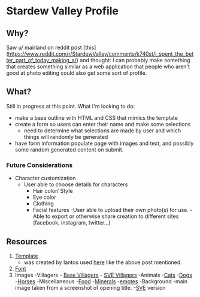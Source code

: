 # Stardew Valley Profile

## Why?

Saw u/ mairland on reddit post [this] (<https://www.reddit.com/r/StardewValley/comments/k740st/i_spent_the_better_part_of_today_making_a/>) and thought: I can probably make something that creates something similar as a web application that people who aren't good at photo editing could also get some sort of profile.  
## What?
Still in progress at this point. What I'm looking to do:

- make a base outline with HTML and CSS that mimics the template
- create a form so users can enter their name and make some selections
	- need to determine what selections are made by user and which things will randomly be generated
- have form information populate page with images and text, and possibly some random generated content on submit.

### Future Considerations

- Character customization
	- User able to choose details for characters
		- Hair color/ Style
		- Eye color
		- Clothing
		- Facial features
-User able to upload their own photo(s) for use.
-Able to export or otherwise share creation to different sites (facebook, instagram, twitter...)

## Resources

1. [Template](https://imgur.com/OM6xjLQ)
	- was created by Iantos used [here](https://www.furaffinity.net/view/28043787/) like the above post mentioned.
2. [Font](https://www.reddit.com/r/StardewValley/comments/4dtgp7/by_popular_request_a_stardew_valley_font_for_your/)
3. Images
	-Villagers
		- [Base Villagers](https://www.nexusmods.com/stardewvalley/mods/4824)
		- [SVE Villagers](https://www.nexusmods.com/stardewvalley/mods/5975)
	-Animals
		-[Cats](https://www.nexusmods.com/stardewvalley/mods/3872)
		-[Dogs](https://www.nexusmods.com/stardewvalley/mods/3871)
		-[Horses](https://www.nexusmods.com/stardewvalley/mods/3169)
	-Miscellaneous
		-[Food](https://www.spriters-resource.com/pc_computer/stardewvalley/sheet/82514/)
		-[Minerals](https://www.spriters-resource.com/pc_computer/stardewvalley/sheet/89641/)
		-[emotes](https://www.spriters-resource.com/pc_computer/stardewvalley/sheet/112786/)
	-Background
		-main image taken from a screenshot of opening title.
		-[SVE](https://www.nexusmods.com/stardewvalley/mods/3753) version
		